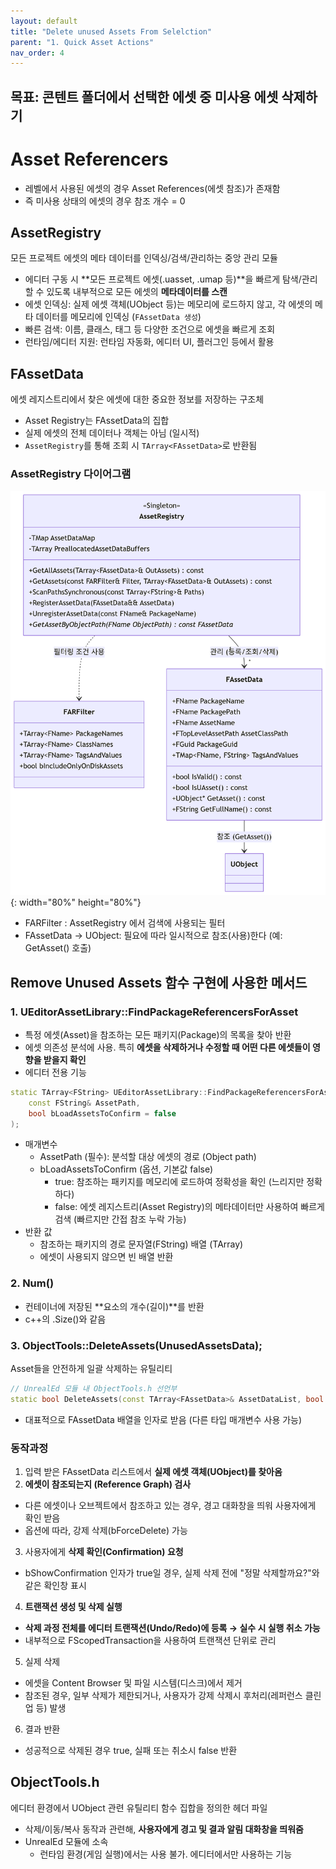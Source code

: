 ```yaml
---
layout: default
title: "Delete unused Assets From Selelction"
parent: "1. Quick Asset Actions"
nav_order: 4
---
```


## 목표: 콘텐트 폴더에서 선택한 에셋 중 미사용 에셋 삭제하기

# Asset Referencers
- 레벨에서 사용된 에셋의 경우 Asset References(에셋 참조)가 존재함
- 즉 미사용 상태의 에셋의 경우 참조 개수 = 0

## AssetRegistry
모든 프로젝트 에셋의 메타 데이터를 인덱싱/검색/관리하는 중앙 관리 모듈

- 에디터 구동 시 **모든 프로젝트 에셋(.uasset, .umap 등)**을 빠르게 탐색/관리할 수 있도록 내부적으로 모든 에셋의 **메타데이터를 스캔**
- 에셋 인덱싱: 실제 에셋 객체(UObject 등)는 메모리에 로드하지 않고, 각 에셋의 메타 데이터를 메모리에 인덱싱 (`FAssetData 생성`)
- 빠른 검색: 이름, 클래스, 태그 등 다양한 조건으로 에셋을 빠르게 조회
- 런타임/에디터 지원: 런타임 자동화, 에디터 UI, 플러그인 등에서 활용

## FAssetData
에셋 레지스트리에서 찾은 에셋에 대한 중요한 정보를 저장하는 구조체

- Asset Registry는 FAssetData의 집합
- 실제 에셋의 전체 데이터나 객체는 아님 (일시적)
- `AssetRegistry`를 통해 조회 시 `TArray<FAssetData>`로 반환됨

### AssetRegistry 다이어그램
![](../../../../images/AssetRegistry.png){: width="80%" height="80%"}

- FARFilter : AssetRegistry 에서 검색에 사용되는 필터
- FAssetData → UObject:  필요에 따라 일시적으로 참조(사용)한다 (예: GetAsset() 호출)

## Remove Unused Assets 함수 구현에 사용한 메서드
### 1. UEditorAssetLibrary::FindPackageReferencersForAsset
- 특정 에셋(Asset)을 참조하는 모든 패키지(Package)의 목록을 찾아 반환
- 에셋 의존성 분석에 사용. 특히 **에셋을 삭제하거나 수정할 때 어떤 다른 에셋들이 영향을 받을지 확인**
- 에디터 전용 기능

```c++
static TArray<FString> UEditorAssetLibrary::FindPackageReferencersForAsset(
    const FString& AssetPath,
    bool bLoadAssetsToConfirm = false
);
```
- 매개변수
  - AssetPath (필수): 분석할 대상 에셋의 경로 (Object path)
  - bLoadAssetsToConfirm (옵션, 기본값 false)
    - true: 참조하는 패키지를 메모리에 로드하여 정확성을 확인 (느리지만 정확하다)
    - false: 에셋 레지스트리(Asset Registry)의 메타데이터만 사용하여 빠르게 검색 (빠르지만 간접 참조 누락 가능)
- 반환 값
  - 참조하는 패키지의 경로 문자열(FString) 배열 (TArray<FString>)
  - 에셋이 사용되지 않으면 빈 배열 반환

### 2. Num()
- 컨테이너에 저장된 **요소의 개수(길이)**를 반환
- c++의 .Size()와 같음

### 3. ObjectTools::DeleteAssets(UnusedAssetsData);
Asset들을 안전하게 일괄 삭제하는 유틸리티

```c++
// UnrealEd 모듈 내 ObjectTools.h 선언부
static bool DeleteAssets(const TArray<FAssetData>& AssetDataList, bool bShowConfirmation = true, bool bForceDelete = false);
```
- 대표적으로 FAssetData 배열을 인자로 받음 (다른 타입 매개변수 사용 가능)

### 동작과정
1. 입력 받은 FAssetData 리스트에서 **실제 에셋 객체(UObject)를 찾아옴**
2. **에셋이 참조되는지 (Reference Graph) 검사**
  - 다른 에셋이나 오브젝트에서 참조하고 있는 경우, 경고 대화창을 띄워 사용자에게 확인 받음
  - 옵션에 따라, 강제 삭제(bForceDelete) 가능
3. 사용자에게 **삭제 확인(Confirmation) 요청**
  - bShowConfirmation 인자가 true일 경우, 실제 삭제 전에 "정말 삭제할까요?"와 같은 확인창 표시
4. **트랜잭션 생성 및 삭제 실행**
  - **삭제 과정 전체를 에디터 트랜잭션(Undo/Redo)에 등록 → 실수 시 실행 취소 가능**
  - 내부적으로 FScopedTransaction을 사용하여 트랜잭션 단위로 관리
5. 실제 삭제
  - 에셋을 Content Browser 및 파일 시스템(디스크)에서 제거
  - 참조된 경우, 일부 삭제가 제한되거나, 사용자가 강제 삭제시 후처리(레퍼런스 클린업 등) 발생
6. 결과 반환
  - 성공적으로 삭제된 경우 true, 실패 또는 취소시 false 반환

## ObjectTools.h
에디터 환경에서 UObject 관련 유틸리티 함수 집합을 정의한 헤더 파일
- 삭제/이동/복사 동작과 관련해, **사용자에게 경고 및 결과 알림 대화창을 띄워줌**
- UnrealEd 모듈에 소속
  - 런타임 환경(게임 실행)에서는 사용 불가. 에디터에서만 사용하는 기능

